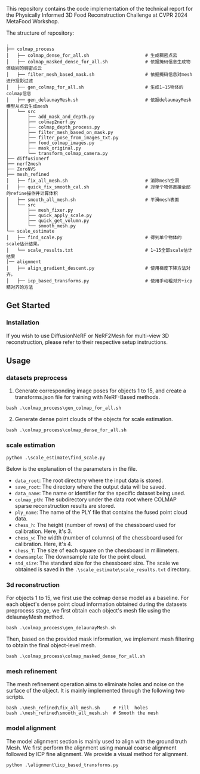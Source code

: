 
This repository contains the code implementation of the technical report for the Physically Informed 3D Food Reconstruction Challenge at CVPR 2024 MetaFood Workshop.


The structure of repository:
```
.
├── colmap_process
│   ├── colmap_dense_for_all.sh                     # 生成稠密点云
│   ├── colmap_masked_dense_for_all.sh              # 依据掩码信息生成物体级别的稠密点云
│   ├── filter_mesh_based_mask.sh                   # 依据掩码信息对mesh进行投影过滤
│   ├── gen_colmap_for_all.sh                       # 生成1~15物体的colmap信息
│   ├── gen_delaunayMesh.sh                         # 依据delaunayMesh模型从点云生成mesh
│   └── src
│       ├── add_mask_and_depth.py
│       ├── colmap2nerf.py
│       ├── colmap_depth_process.py
│       ├── filter_mesh_based_on_mask.py
│       ├── filter_pose_from_images_txt.py
│       ├── food_colmap_images.py
│       ├── mask_original.py
│       └── transform_colmap_camera.py
├── diffusionerf
├── nerf2mesh
├── ZeroNVS
├── mesh_refined
│   ├── fix_all_mesh.sh                             # 消除mesh空洞
│   ├── quick_fix_smooth_cal.sh                     # 对单个物体直接全部的refine操作并计算体积
│   ├── smooth_all_mesh.sh                          # 平滑mesh表面
│   └── src
│       ├── mesh_fixer.py
│       ├── quick_apply_scale.py
│       ├── quick_get_volumn.py
│       └── smooth_mesh.py
└── scale_estimate
│   ├── find_scale.py                               # 得到单个物体的scale估计结果。
│   └── scale_results.txt                           # 1~15全部scale估计结果
│── alignment
│   ├── align_gradient_descent.py                   # 使用梯度下降方法对齐。
│   ├── icp_based_transforms.py                     # 使用手动粗对齐+icp精对齐的方法
```

## Get Started

### Installation

If you wish to use DiffusionNeRF or NeRF2Mesh for multi-view 3D reconstruction, please refer to their respective setup instructions.
## Usage
### datasets preprocess
1. Generate corresponding image poses for objects 1 to 15, and create a transforms.json file for training with NeRF-Based methods.
```
bash .\colmap_process\gen_colmap_for_all.sh
```
2. Generate dense point clouds of the objects for scale estimation.
```
bash .\colmap_process\colmap_dense_for_all.sh
```

### scale estimation
```
python .\scale_estimate\find_scale.py
```
Below is the explanation of the parameters in the file.
- `data_root`: The root directory where the input data is stored.
- `save_root`: The directory where the output data will be saved. 
- `data_name`: The name or identifier for the specific dataset being used. 
- `colmap_pth`: The subdirectory under the data root where COLMAP sparse reconstruction results are stored. 
- `ply_name`: The name of the PLY file that contains the fused point cloud data.
- `chess_h`: The height (number of rows) of the chessboard used for calibration. Here, it's 3.
- `chess_w`: The width (number of columns) of the chessboard used for calibration. Here, it's 4.
- `chess_T`: The size of each square on the chessboard in millimeters.
- `downsample`: The downsample rate for the point cloud. 
- `std_size`: The standard size for the chessboard size.
The scale we obtained is saved in the `.\scale_estimate\scale_results.txt` directory.

### 3d reconstruction
For objects 1 to 15, we first use the colmap dense model as a baseline. For each object's dense point cloud information obtained during the datasets preprocess stage, we first obtain each object's mesh file using the delaunayMesh method.
```
bash .\colmap_process\gen_delaunayMesh.sh
```
Then, based on the provided mask information, we implement mesh filtering to obtain the final object-level mesh.
```
bash .\colmap_process\colmap_masked_dense_for_all.sh
```
### mesh refinement
The mesh refinement operation aims to eliminate holes and noise on the surface of the object. It is mainly implemented through the following two scripts.
```
bash .\mesh_refined\fix_all_mesh.sh     # Fill  holes
bash .\mesh_refined\smooth_all_mesh.sh  # Smooth the mesh
```

### model alignment
The model alignment section is mainly used to align with the ground truth Mesh. We first perform the alignment using manual coarse alignment followed by ICP fine alignment. We provide a visual method for alignment.
```
python .\alignment\icp_based_transforms.py
```



